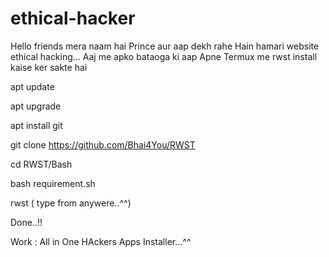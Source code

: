 # ethical-hacker
Hello friends mera naam hai Prince aur aap dekh rahe Hain hamari website ethical hacking...
Aaj me apko bataoga ki aap Apne Termux me rwst install kaise ker sakte hai
 

apt update

apt upgrade

apt install git

git clone https://github.com/Bhai4You/RWST

cd RWST/Bash

bash requirement.sh

rwst ( type from anywere..^^)

Done..!!

Work : All in One HAckers Apps Installer...^^
